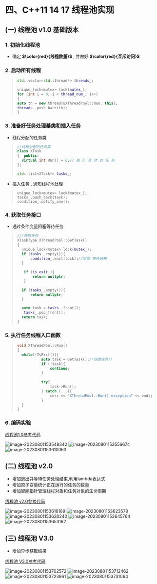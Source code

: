 # 四、C++11 14 17 线程池实现

## (一) 线程池 v1.0 基础版本

### 1. 初始化线程池

* 确定 **$\color{red}{线程数量}$** , 并做好 **$\color{red}{互斥访问}$** 

### 2. 启动所有线程

>```c++
>std::vector<std::thread*> threads_;
>
>unique_lock<mutex> lock(mutex_);
>for (int i = 0; i < thread_num_; i++)
>{
>auto th = new thread(&XThreadPool::Run, this);
>threads_.push_back(th);
>}
>```

### 3. 准备好任务处理基类和插入任务

* 线程分配的任务类

>```c++
>//线程分配的任务类
>class XTask
>{	public:
>	virtual int Run() = 0;// 执 行 具 体 的 任 务
>};
>
>std::list<XTask*> tasks_;
>```

* 插入任务 , 通知线程池处理

>```
>unique_lock<mutex> lock(mutex_);
>tasks_.push_back(task);
>condition_.notify_one();
>```

### 4. 获取任务接口

* 通过条件变量阻塞等待任务

>```C++
>///获取任务
>XTaskType XThreadPool::GetTask()
>{
>	unique_lock<mutex> lock(mutex_);
>	if (tasks_.empty()){
>		condition_.wait(lock);//阻塞 等待通知
>	} 
>    
>    if (is_exit_){
>        return nullptr;
>    }
>
>	if (tasks_.empty()){
>		return nullptr;
>	} 
>
>	auto task = tasks_.front();
>    tasks_.pop_front();
>	return task;
>}
>```

### 5. 执行任务线程入口函数

>```c++
>void XThreadPool::Run()
>{
>	while(!IsExit()){
>            auto task = GetTask();/*获取任务*/
>            if (!task){
>                continue;
>            }
>	
>            try{
>                task‐>Run();
>            } catch (...){
>                cerr << "XThreadPool::Run() exception" << endl;
>            }
>	}
>}
>```

### 6. 编码实验

[线程池1.0参考代码](/code/117thread_pool_10)

<img src="./assets/image-20230801153549342.png" alt="image-20230801153549342" /> 

<img src="./assets/image-20230801153556674.png" alt="image-20230801153556674" /> 

<img src="./assets/image-20230801153610063.png" alt="image-20230801153610063" /> 

## (二) 线程池 v2.0

* 增加退出并等待任务处理结束,利用lambda表达式
* 增加原子变量统计正在运行的任务的数量
* 增加智能指针管理线程对象和任务对象的生命周期

[线程池 v2.0参考代码](/code/118thread_pool_20)

<img src="./assets/image-20230801153616189.png" alt="image-20230801153616189" /> 

<img src="./assets/image-20230801153623578.png" alt="image-20230801153623578" /> 

<img src="./assets/image-20230801153630240.png" alt="image-20230801153630240" /> 

<img src="./assets/image-20230801153645764.png" alt="image-20230801153645764" /> 

<img src="./assets/image-20230801153653162.png" alt="image-20230801153653162" /> 

## (三) 线程池 V3.0

* 增加异步获取结果

[线程池 V3.0参考代码](/code/119thread_pool_30)

<img src="./assets/image-20230801153702572.png" alt="image-20230801153702572" /> 

<img src="./assets/image-20230801153712462.png" alt="image-20230801153712462" /> 

<img src="./assets/image-20230801153723961.png" alt="image-20230801153723961" /> 

<img src="./assets/image-20230801153731064.png" alt="image-20230801153731064" /> 
